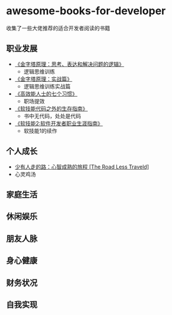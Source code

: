 # awesome-books-for-developer
收集了一些大佬推荐的适合开发者阅读的书籍

## 职业发展
- [《金字塔原理：思考、表达和解决问题的逻辑》](https://item.jd.com/12591738.html)
  - 逻辑思维训练
- [《金字塔原理：实战篇》](https://item.jd.com/12629218.html)
  - 逻辑思维训练实战篇
- [《高效能人士的七个习惯》](https://item.jd.com/12908318.html)
  - 职场提效
- [《软技能代码之外的生存指南》](https://item.jd.com/11987446.html)
  - 书中无代码，处处是代码
- [《软技能2:软件开发者职业生涯指南》](https://item.jd.com/12858102.html)
  - 软技能1的续作

## 个人成长
- [少有人走的路：心智成熟的旅程 [The Road Less Traveld]](https://item.jd.com/12992224.html#crumb-wrap)
 - 心灵鸡汤

## 家庭生活

## 休闲娱乐

## 朋友人脉

## 身心健康

## 财务状况

## 自我实现

